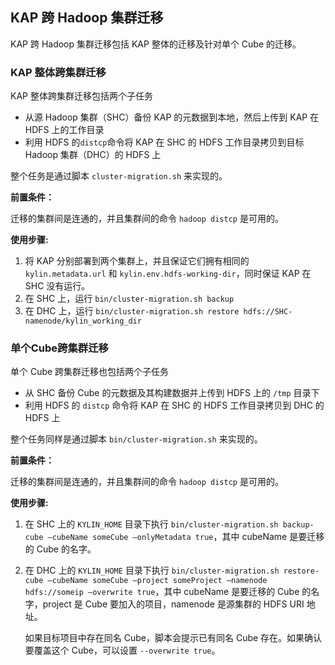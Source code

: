 ## KAP 跨 Hadoop 集群迁移

KAP 跨 Hadoop 集群迁移包括 KAP 整体的迁移及针对单个 Cube 的迁移。

### KAP 整体跨集群迁移

KAP 整体跨集群迁移包括两个子任务

- 从源 Hadoop 集群（SHC）备份 KAP 的元数据到本地，然后上传到 KAP 在 HDFS 上的工作目录
- 利用 HDFS 的```distcp```命令将 KAP 在 SHC 的 HDFS 工作目录拷贝到目标 Hadoop 集群（DHC）的 HDFS 上

 整个任务是通过脚本 `cluster-migration.sh` 来实现的。

**前置条件：**

迁移的集群间是连通的，并且集群间的命令 `hadoop distcp` 是可用的。

**使用步骤:**

1. 将 KAP 分别部署到两个集群上，并且保证它们拥有相同的 `kylin.metadata.url` 和 `kylin.env.hdfs-working-dir`，同时保证 KAP 在 SHC 没有运行。
2. 在 SHC 上，运行 `bin/cluster-migration.sh backup`
3. 在 DHC 上，运行 `bin/cluster-migration.sh restore hdfs://SHC-namenode/kylin_working_dir`

### **单个Cube跨集群迁移**

单个 Cube 跨集群迁移也包括两个子任务

- 从 SHC 备份 Cube 的元数据及其构建数据并上传到 HDFS 上的 `/tmp` 目录下
- 利用 HDFS 的 `distcp` 命令将 KAP 在 SHC 的 HDFS 工作目录拷贝到 DHC 的 HDFS 上

 整个任务同样是通过脚本 `bin/cluster-migration.sh` 来实现的。

**前置条件：**

迁移的集群间是连通的，并且集群间的命令 `hadoop distcp` 是可用的。

**使用步骤:**

1. 在 SHC 上的 `KYLIN_HOME` 目录下执行 `bin/cluster-migration.sh backup-cube —cubeName someCube —onlyMetadata true`，其中 cubeName 是要迁移的 Cube 的名字。

2. 在 DHC 上的 `KYLIN_HOME` 目录下执行 `bin/cluster-migration.sh restore-cube —cubeName someCube —project someProject —namenode hdfs://someip —overwrite true`，其中 cubeName 是要迁移的 Cube 的名字，project 是 Cube 要加入的项目，namenode 是源集群的 HDFS URI 地址。

   如果目标项目中存在同名 Cube，脚本会提示已有同名 Cube 存在。如果确认要覆盖这个 Cube，可以设置 `--overwrite true`。